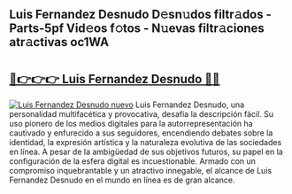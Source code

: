 ## Luis Fernandez Desnudo D𝚎sn𝚞dos filtr𝚊dos - Parts-5pf Vid𝚎os f𝚘tos - N𝚞evas filtr𝚊ciones atr𝚊ctivas oc1WA

# <h2><a href="http://mbabdyf.tromn.icu/?c=Luis+Fernandez+Desnudo">🔗👉👉👉 Luis Fernandez Desnudo 🔗🔗</a></h2>

[![Luis Fernandez Desnudo nuevo](https://i.imgur.com/pEAQMta.gif)](http://mbabdyf.tromn.icu/?c=Luis+Fernandez+Desnudo)
Luis Fernandez Desnudo, una personalidad multifacética y provocativa, desafía la descripción fácil. Su uso pionero de los medios digitales para la autorrepresentación ha cautivado y enfurecido a sus seguidores, encendiendo debates sobre la identidad, la expresión artística y la naturaleza evolutiva de las sociedades en línea. A pesar de la ambigüedad de sus objetivos futuros, su papel en la configuración de la esfera digital es incuestionable. Armado con un compromiso inquebrantable y un atractivo innegable, el alcance de Luis Fernandez Desnudo en el mundo en línea es de gran alcance.
